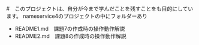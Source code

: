 #　このプロジェクトは、自分が今まで学んだことを残すことをも目的にしています。
nameservice4のプロジェクトの中にフォルダーあり

- README1.md　課題7の作成時の操作動作解説
- README2.md　課題8の作成時の操作動作解説
